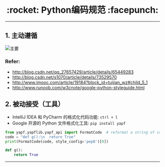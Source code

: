<h1 align = "center">:rocket: Python编码规范 :facepunch:</h1>

---
## 1. 主动遵循
![主要][1]

### Refer:
- http://blog.csdn.net/qq_27657429/article/details/65449283
- http://blog.csdn.net/s1070/article/details/73529570
- http://www.imooc.com/article/19184?block_id=tuijian_wz#child_5_1
- http://www.runoob.com/w3cnote/google-python-styleguide.html

## 2. 被动接受（工具）
- IntelliJ IDEA 和 PyCharm 的格式化代码功能: `ctrl + l`
- Google 开源的 Python 文件格式化工具: `pip install yapf`
```python
from yapf.yapflib.yapf_api import FormatCode  # reformat a string of code
code = "def g():\n  return True"
print(FormatCode(code, style_config='pep8')[0])

def g():
    return True
```








---
[1]: https://dn-mhke0kuv.qbox.me/a542abfa2efe1fefd95e.png
